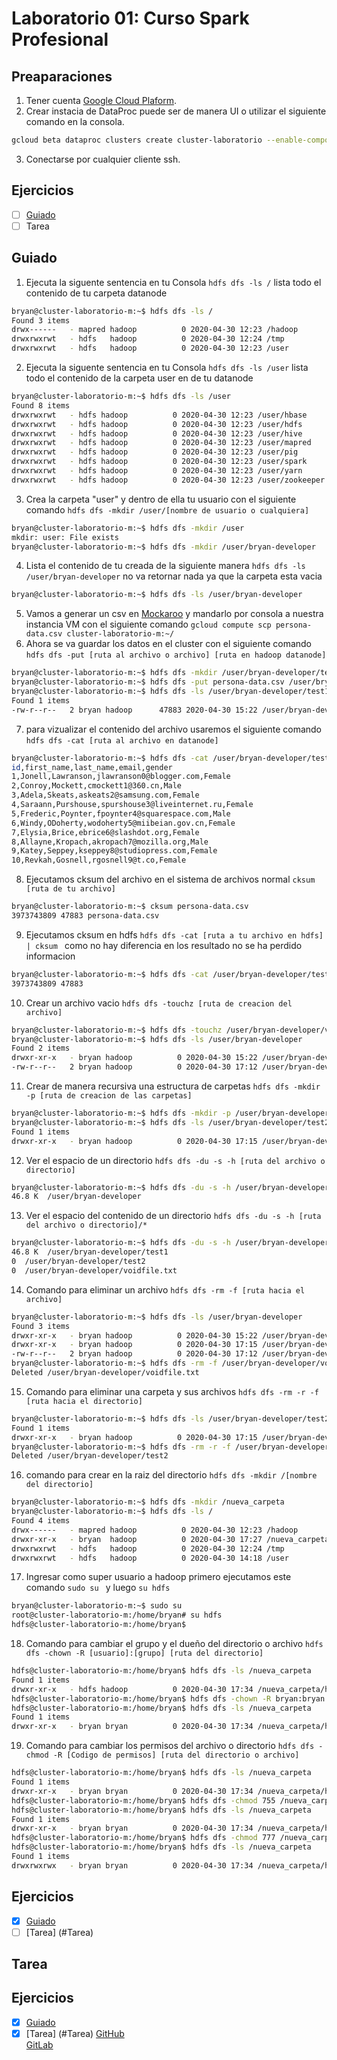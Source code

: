 # Laboratorio 01: Curso Spark Profesional  
## Preaparaciones
1. Tener cuenta [Google Cloud Plaform](https://cloud.google.com/?&utm_source=google&utm_medium=cpc&utm_campaign=latam-PE-all-es-dr-bkws-all-all-trial-e-dr-1008075-LUAC0010196&utm_content=text-ad-none-none-DEV_c-CRE_382274978090-ADGP_BKWS+%7C+Multi+~+GCP-KWID_43700047166266623-kwd-155951229-userloc_9073192&utm_term=KW_gcp-ST_GCP&gclid=Cj0KCQjw7qn1BRDqARIsAKMbHDbWZr4pzBc3YJ9tji0hQIX7tp8d28BjO7oN3CR7x6mbHk76tVhZrAgaAtcwEALw_wcB&gclsrc=aw.ds).  
2. Crear instacia de DataProc puede ser de manera UI o utilizar el siguiente comando en la consola.
```bash
gcloud beta dataproc clusters create cluster-laboratorio --enable-component-gateway --region us-central1 --subnet default --zone us-central1-b --master-machine-type n1-standard-2 --master-boot-disk-size 100 --num-workers 2 --worker-machine-type n1-standard-2 --worker-boot-disk-size 300 --image-version 1.3-deb9 --optional-components ANACONDA,JUPYTER --scopes 'https://www.googleapis.com/auth/cloud-platform' --project [nombre de tu projecto aqui]
```
3. Conectarse por cualquier cliente ssh.
## Ejercicios
- [ ] [Guiado](#Guiado)  
- [ ] Tarea  
## Guiado  

1. Ejecuta la siguente sentencia en tu Consola ``` hdfs dfs -ls / ``` lista todo el contenido de tu carpeta datanode 
```bash
bryan@cluster-laboratorio-m:~$ hdfs dfs -ls /
Found 3 items
drwx------   - mapred hadoop          0 2020-04-30 12:23 /hadoop
drwxrwxrwt   - hdfs   hadoop          0 2020-04-30 12:24 /tmp
drwxrwxrwt   - hdfs   hadoop          0 2020-04-30 12:23 /user
```
2. Ejecuta la siguente sentencia en tu Consola ``` hdfs dfs -ls /user ``` lista todo el contenido de la carpeta user en de tu datanode  
```bash
bryan@cluster-laboratorio-m:~$ hdfs dfs -ls /user
Found 8 items
drwxrwxrwt   - hdfs hadoop          0 2020-04-30 12:23 /user/hbase
drwxrwxrwt   - hdfs hadoop          0 2020-04-30 12:23 /user/hdfs
drwxrwxrwt   - hdfs hadoop          0 2020-04-30 12:23 /user/hive
drwxrwxrwt   - hdfs hadoop          0 2020-04-30 12:23 /user/mapred
drwxrwxrwt   - hdfs hadoop          0 2020-04-30 12:23 /user/pig
drwxrwxrwt   - hdfs hadoop          0 2020-04-30 12:23 /user/spark
drwxrwxrwt   - hdfs hadoop          0 2020-04-30 12:23 /user/yarn
drwxrwxrwt   - hdfs hadoop          0 2020-04-30 12:23 /user/zookeeper
```
3. Crea la carpeta "user" y dentro de ella tu usuario con el siguiente comando ``` hdfs dfs -mkdir /user/[nombre de usuario o cualquiera] ```
```bash
bryan@cluster-laboratorio-m:~$ hdfs dfs -mkdir /user
mkdir: user: File exists
bryan@cluster-laboratorio-m:~$ hdfs dfs -mkdir /user/bryan-developer
```  
4. Lista el contenido de tu creada de la siguiente manera ``` hdfs dfs -ls /user/bryan-developer ``` no va retornar nada ya que la carpeta esta vacia
```bash
bryan@cluster-laboratorio-m:~$ hdfs dfs -ls /user/bryan-developer
```
5. Vamos a generar un csv en [Mockaroo](https://www.mockaroo.com/) y mandarlo por consola a nuestra instancia VM con el siguiente comando ``` gcloud compute scp persona-data.csv cluster-laboratorio-m:~/ ```
6. Ahora se va guardar los datos en el cluster con el siguiente comando ``` hdfs dfs -put [ruta al archivo o archivo] [ruta en hadoop datanode] ```
```bash
bryan@cluster-laboratorio-m:~$ hdfs dfs -mkdir /user/bryan-developer/test1
bryan@cluster-laboratorio-m:~$ hdfs dfs -put persona-data.csv /user/bryan-developer/test1
bryan@cluster-laboratorio-m:~$ hdfs dfs -ls /user/bryan-developer/test1
Found 1 items
-rw-r--r--   2 bryan hadoop      47883 2020-04-30 15:22 /user/bryan-developer/test1/persona-data.csv
```
7. para vizualizar el contenido del archivo usaremos el siguiente comando ``` hdfs dfs -cat [ruta al archivo en datanode] ```
```bash
bryan@cluster-laboratorio-m:~$ hdfs dfs -cat /user/bryan-developer/test1/persona-data.csv
id,first_name,last_name,email,gender
1,Jonell,Lawranson,jlawranson0@blogger.com,Female
2,Conroy,Mockett,cmockett1@360.cn,Male
3,Adela,Skeats,askeats2@samsung.com,Female
4,Saraann,Purshouse,spurshouse3@liveinternet.ru,Female
5,Frederic,Poynter,fpoynter4@squarespace.com,Male
6,Windy,ODoherty,wodoherty5@miibeian.gov.cn,Female
7,Elysia,Brice,ebrice6@slashdot.org,Female
8,Allayne,Kropach,akropach7@mozilla.org,Male
9,Katey,Seppey,kseppey8@studiopress.com,Female
10,Revkah,Gosnell,rgosnell9@t.co,Female
```
8. Ejecutamos cksum del archivo en el sistema de archivos normal ``` cksum [ruta de tu archivo] ```  
```bash
bryan@cluster-laboratorio-m:~$ cksum persona-data.csv 
3973743809 47883 persona-data.csv
```
9. Ejecutamos cksum en hdfs ``` hdfs dfs -cat [ruta a tu archivo en hdfs] | cksum  ``` como no hay diferencia en los resultado no se ha perdido informacion
```bash
bryan@cluster-laboratorio-m:~$ hdfs dfs -cat /user/bryan-developer/test1/persona-data.csv | cksum 
3973743809 47883
```
10. Crear un archivo vacio ``` hdfs dfs -touchz [ruta de creacion del archivo] ```
```bash
bryan@cluster-laboratorio-m:~$ hdfs dfs -touchz /user/bryan-developer/voidfile.txt
bryan@cluster-laboratorio-m:~$ hdfs dfs -ls /user/bryan-developer
Found 2 items
drwxr-xr-x   - bryan hadoop          0 2020-04-30 15:22 /user/bryan-developer/test1
-rw-r--r--   2 bryan hadoop          0 2020-04-30 17:12 /user/bryan-developer/voidfile.txt
```
11. Crear de manera recursiva una estructura de carpetas ``` hdfs dfs -mkdir -p [ruta de creacion de las carpetas] ```
```bash
bryan@cluster-laboratorio-m:~$ hdfs dfs -mkdir -p /user/bryan-developer/test2/una/nueva/ruta
bryan@cluster-laboratorio-m:~$ hdfs dfs -ls /user/bryan-developer/test2/una/nueva
Found 1 items
drwxr-xr-x   - bryan hadoop          0 2020-04-30 17:15 /user/bryan-developer/test2/una/nueva/ruta
```
12. Ver el espacio de un directorio ``` hdfs dfs -du -s -h [ruta del archivo o directorio] ```
```bash
bryan@cluster-laboratorio-m:~$ hdfs dfs -du -s -h /user/bryan-developer
46.8 K  /user/bryan-developer
```
13. Ver el espacio del contenido de un directorio ``` hdfs dfs -du -s -h [ruta del archivo o directorio]/* ```
```bash
bryan@cluster-laboratorio-m:~$ hdfs dfs -du -s -h /user/bryan-developer/*
46.8 K  /user/bryan-developer/test1
0  /user/bryan-developer/test2
0  /user/bryan-developer/voidfile.txt
```
14. Comando para eliminar un archivo ``` hdfs dfs -rm -f [ruta hacia el archivo] ```
```bash
bryan@cluster-laboratorio-m:~$ hdfs dfs -ls /user/bryan-developer
Found 3 items
drwxr-xr-x   - bryan hadoop          0 2020-04-30 15:22 /user/bryan-developer/test1
drwxr-xr-x   - bryan hadoop          0 2020-04-30 17:15 /user/bryan-developer/test2
-rw-r--r--   2 bryan hadoop          0 2020-04-30 17:12 /user/bryan-developer/voidfile.txt
bryan@cluster-laboratorio-m:~$ hdfs dfs -rm -f /user/bryan-developer/voidfile.txt
Deleted /user/bryan-developer/voidfile.txt
```
15. Comando para eliminar una carpeta y sus archivos ``` hdfs dfs -rm -r -f [ruta hacia el directorio] ```
```bash
bryan@cluster-laboratorio-m:~$ hdfs dfs -ls /user/bryan-developer/test2
Found 1 items
drwxr-xr-x   - bryan hadoop          0 2020-04-30 17:15 /user/bryan-developer/test2/una
bryan@cluster-laboratorio-m:~$ hdfs dfs -rm -r -f /user/bryan-developer/test2
Deleted /user/bryan-developer/test2
```
16. comando para crear en la raiz del directorio  ``` hdfs dfs -mkdir /[nombre del directorio] ```
```bash
bryan@cluster-laboratorio-m:~$ hdfs dfs -mkdir /nueva_carpeta
bryan@cluster-laboratorio-m:~$ hdfs dfs -ls /
Found 4 items
drwx------   - mapred hadoop          0 2020-04-30 12:23 /hadoop
drwxr-xr-x   - bryan  hadoop          0 2020-04-30 17:27 /nueva_carpeta
drwxrwxrwt   - hdfs   hadoop          0 2020-04-30 12:24 /tmp
drwxrwxrwt   - hdfs   hadoop          0 2020-04-30 14:18 /user
```
17. Ingresar como super usuario a hadoop primero ejecutamos este comando ``` sudo su  ``` y luego ``` su hdfs ```
```bash
bryan@cluster-laboratorio-m:~$ sudo su
root@cluster-laboratorio-m:/home/bryan# su hdfs
hdfs@cluster-laboratorio-m:/home/bryan$
```
18. Comando para cambiar el grupo y el dueño del directorio o archivo ``` hdfs dfs -chown -R [usuario]:[grupo] [ruta del directorio] ```
```bash
hdfs@cluster-laboratorio-m:/home/bryan$ hdfs dfs -ls /nueva_carpeta
Found 1 items
drwxr-xr-x   - hdfs hadoop          0 2020-04-30 17:34 /nueva_carpeta/hijos
hdfs@cluster-laboratorio-m:/home/bryan$ hdfs dfs -chown -R bryan:bryan /nueva_carpeta/hijos
hdfs@cluster-laboratorio-m:/home/bryan$ hdfs dfs -ls /nueva_carpeta
Found 1 items
drwxr-xr-x   - bryan bryan          0 2020-04-30 17:34 /nueva_carpeta/hijos
```  
19. Comando para cambiar los permisos del archivo o directorio ``` hdfs dfs -chmod -R [Codigo de permisos] [ruta del directorio o archivo] ```
```bash
hdfs@cluster-laboratorio-m:/home/bryan$ hdfs dfs -ls /nueva_carpeta
Found 1 items
drwxr-xr-x   - bryan bryan          0 2020-04-30 17:34 /nueva_carpeta/hijos
hdfs@cluster-laboratorio-m:/home/bryan$ hdfs dfs -chmod 755 /nueva_carpeta/hijos
hdfs@cluster-laboratorio-m:/home/bryan$ hdfs dfs -ls /nueva_carpeta
Found 1 items
drwxr-xr-x   - bryan bryan          0 2020-04-30 17:34 /nueva_carpeta/hijos
hdfs@cluster-laboratorio-m:/home/bryan$ hdfs dfs -chmod 777 /nueva_carpeta/hijos
hdfs@cluster-laboratorio-m:/home/bryan$ hdfs dfs -ls /nueva_carpeta
Found 1 items
drwxrwxrwx   - bryan bryan          0 2020-04-30 17:34 /nueva_carpeta/hijos
```
## Ejercicios
- [x] [Guiado](#Guiado)  
- [ ] [Tarea] (#Tarea) 
## Tarea
## Ejercicios
- [x] [Guiado](#Guiado)  
- [x] [Tarea] (#Tarea) 
[GitHub](https://github.com/Bryan-Developer/Curso-Spark-Profesional/blob/development/Laboratorio01.md)  
[GitLab](https://gitlab.com/Bryan-Developer/curso-spark-profesional/-/blob/development/Laboratorio01.md)